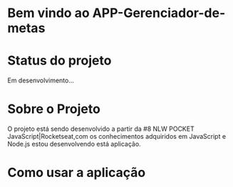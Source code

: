 <h1>Bem vindo ao APP-Gerenciador-de-metas</h1>

<h1>Status do projeto</h1>
<p>Em desenvolvimento...</p>

<h1>Sobre o Projeto</h1>
<p>O projeto está sendo desenvolvido a partir da #8 NLW POCKET JavaScript|Rocketseat,com os conhecimentos adquiridos em JavaScript e Node.js estou desenvolvendo está aplicação.</p>

<h1>Como usar a aplicação</h1>

